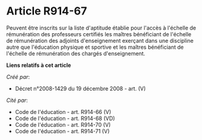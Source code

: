 # Article R914-67

Peuvent être inscrits sur la liste d'aptitude établie pour l'accès à l'échelle  de rémunération des professeurs certifiés les
maîtres bénéficiant de l'échelle  de rémunération des adjoints d'enseignement exerçant dans une discipline autre  que
l'éducation physique et sportive et les maîtres bénéficiant de l'échelle de  rémunération des chargés d'enseignement.

**Liens relatifs à cet article**

_Créé par_:

  - Décret n°2008-1429 du 19 décembre 2008 - art. (V)

_Cité par_:

  - Code de l'éducation - art. R914-66 (V)
  - Code de l'éducation - art. R914-68 (VD)
  - Code de l'éducation - art. R914-70 (V)
  - Code de l'éducation - art. R914-71 (V)
